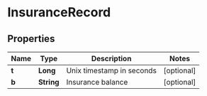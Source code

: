 
# InsuranceRecord

## Properties
Name | Type | Description | Notes
------------ | ------------- | ------------- | -------------
**t** | **Long** | Unix timestamp in seconds |  [optional]
**b** | **String** | Insurance balance |  [optional]



